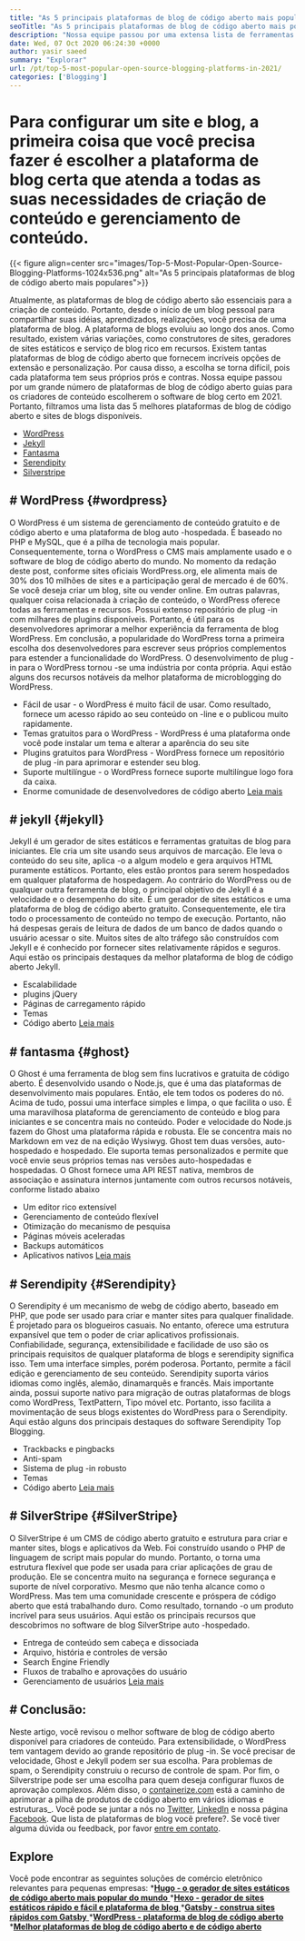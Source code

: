 ```yaml
---
title: "As 5 principais plataformas de blog de código aberto mais populares em 2021" 
seoTitle: "As 5 principais plataformas de blog de código aberto mais populares em 2021" 
description: "Nossa equipe passou por uma extensa lista de ferramentas de blogs e gerenciamento de conteúdo e temos curtas 5 principais plataformas de blog de código aberto." 
date: Wed, 07 Oct 2020 06:24:30 +0000
author: yasir saeed
summary: "Explorar" 
url: /pt/top-5-most-popular-open-source-blogging-platforms-in-2021/
categories: ['Blogging']
---
```


# Para configurar um site e blog, a primeira coisa que você precisa fazer é escolher a plataforma de blog certa que atenda a todas as suas necessidades de criação de conteúdo e gerenciamento de conteúdo.

{{< figure align=center src="images/Top-5-Most-Popular-Open-Source-Blogging-Platforms-1024x536.png" alt="As 5 principais plataformas de blog de código aberto mais populares">}}

Atualmente, as plataformas de blog de código aberto são essenciais para a criação de conteúdo. Portanto, desde o início de um blog pessoal para compartilhar suas idéias, aprendizados, realizações, você precisa de uma plataforma de blog. A plataforma de blogs evoluiu ao longo dos anos. Como resultado, existem várias variações, como construtores de sites, geradores de sites estáticos e serviço de blog rico em recursos.
Existem tantas plataformas de blog de código aberto que fornecem incríveis opções de extensão e personalização. Por causa disso, a escolha se torna difícil, pois cada plataforma tem seus próprios prós e contras. Nossa equipe passou por um grande número de plataformas de blog de código aberto guias para os criadores de conteúdo escolherem o software de blog certo em 2021. Portanto, filtramos uma lista das 5 melhores plataformas de blog de código aberto e sites de blogs disponíveis.
  * [WordPress][1]
  * [Jekyll][2]
  * [Fantasma][3]
  * [Serendipity][4]
  * [Silverstripe][5]

## # **WordPress** {#wordpress}
O WordPress é um sistema de gerenciamento de conteúdo gratuito e de código aberto e uma plataforma de blog auto -hospedada. É baseado no PHP e MySQL, que é a pilha de tecnologia mais popular. Consequentemente, torna o WordPress o CMS mais amplamente usado e o software de blog de código aberto do mundo. No momento da redação deste post, conforme sites oficiais WordPress.org, ele alimenta mais de 30% dos 10 milhões de sites e a participação geral de mercado é de 60%.
Se você deseja criar um blog, site ou vender online. Em outras palavras, qualquer coisa relacionada à criação de conteúdo, o WordPress oferece todas as ferramentas e recursos. Possui extenso repositório de plug -in com milhares de plugins disponíveis. Portanto, é útil para os desenvolvedores aprimorar a melhor experiência da ferramenta de blog WordPress.
Em conclusão, a popularidade do WordPress torna a primeira escolha dos desenvolvedores para escrever seus próprios complementos para estender a funcionalidade do WordPress. O desenvolvimento de plug -in para o WordPress tornou -se uma indústria por conta própria.
Aqui estão alguns dos recursos notáveis ​​da melhor plataforma de microblogging do WordPress.
  * Fácil de usar - o WordPress é muito fácil de usar. Como resultado, fornece um acesso rápido ao seu conteúdo on -line e o publicou muito rapidamente.
  * Temas gratuitos para o WordPress - WordPress é uma plataforma onde você pode instalar um tema e alterar a aparência do seu site
  * Plugins gratuitos para WordPress - WordPress fornece um repositório de plug -in para aprimorar e estender seu blog.
  * Suporte multilíngue - o WordPress fornece suporte multilíngue logo fora da caixa.
  * Enorme comunidade de desenvolvedores de código aberto
    [Leia mais][6]

## # **jekyll** {#jekyll}
Jekyll é um gerador de sites estáticos e ferramentas gratuitas de blog para iniciantes. Ele cria um site usando seus arquivos de marcação. Ele leva o conteúdo do seu site, aplica -o a algum modelo e gera arquivos HTML puramente estáticos. Portanto, eles estão prontos para serem hospedados em qualquer plataforma de hospedagem.
Ao contrário do WordPress ou de qualquer outra ferramenta de blog, o principal objetivo de Jekyll é a velocidade e o desempenho do site. É um gerador de sites estáticos e uma plataforma de blog de código aberto gratuito. Consequentemente, ele tira todo o processamento de conteúdo no tempo de execução. Portanto, não há despesas gerais de leitura de dados de um banco de dados quando o usuário acessar o site. Muitos sites de alto tráfego são construídos com Jekyll e é conhecido por fornecer sites relativamente rápidos e seguros.
Aqui estão os principais destaques da melhor plataforma de blog de código aberto Jekyll.
  * Escalabilidade
  * plugins jQuery
  * Páginas de carregamento rápido
  * Temas
  * Código aberto
    [Leia mais][7]

## # **fantasma** {#ghost}
O Ghost é uma ferramenta de blog sem fins lucrativos e gratuita de código aberto. É desenvolvido usando o Node.js, que é uma das plataformas de desenvolvimento mais populares. Então, ele tem todos os poderes do nó. Acima de tudo, possui uma interface simples e limpa, o que facilita o uso. É uma maravilhosa plataforma de gerenciamento de conteúdo e blog para iniciantes e se concentra mais no conteúdo.
Poder e velocidade do Node.js fazem do Ghost uma plataforma rápida e robusta. Ele se concentra mais no Markdown em vez de na edição Wysiwyg. Ghost tem duas versões, auto-hospedado e hospedado. Ele suporta temas personalizados e permite que você envie seus próprios temas nas versões auto-hospedadas e hospedadas.
O Ghost fornece uma API REST nativa, membros de associação e assinatura internos juntamente com outros recursos notáveis, conforme listado abaixo
  * Um editor rico extensível
  * Gerenciamento de conteúdo flexível
  * Otimização do mecanismo de pesquisa
  * Páginas móveis aceleradas
  * Backups automáticos
  * Aplicativos nativos
    [Leia mais][8]

## # **Serendipity** {#Serendipity}
O Serendipity é um mecanismo de webg de código aberto, baseado em PHP, que pode ser usado para criar e manter sites para qualquer finalidade. É projetado para os blogueiros casuais. No entanto, oferece uma estrutura expansível que tem o poder de criar aplicativos profissionais.
Confiabilidade, segurança, extensibilidade e facilidade de uso são os principais requisitos de qualquer plataforma de blogs e serendipity significa isso. Tem uma interface simples, porém poderosa. Portanto, permite a fácil edição e gerenciamento de seu conteúdo.
Serendipity suporta vários idiomas como inglês, alemão, dinamarquês e francês. Mais importante ainda, possui suporte nativo para migração de outras plataformas de blogs como WordPress, TextPattern, Tipo móvel etc. Portanto, isso facilita a movimentação de seus blogs existentes do WordPress para o Serendipity.
Aqui estão alguns dos principais destaques do software Serendipity Top Blogging.
  * Trackbacks e pingbacks
  * Anti-spam
  * Sistema de plug -in robusto
  * Temas
  * Código aberto
    [Leia mais][9]

## # **SilverStripe** {#SilverStripe}
O SilverStripe é um CMS de código aberto gratuito e estrutura para criar e manter sites, blogs e aplicativos da Web. Foi construído usando o PHP de linguagem de script mais popular do mundo. Portanto, o torna uma estrutura flexível que pode ser usada para criar aplicações de grau de produção.
Ele se concentra muito na segurança e fornece segurança e suporte de nível corporativo. Mesmo que não tenha alcance como o WordPress. Mas tem uma comunidade crescente e próspera de código aberto que está trabalhando duro. Como resultado, tornando -o um produto incrível para seus usuários.
Aqui estão os principais recursos que descobrimos no software de blog SilverStripe auto -hospedado.
  * Entrega de conteúdo sem cabeça e dissociada
  * Arquivo, história e controles de versão
  * Search Engine Friendly
  * Fluxos de trabalho e aprovações do usuário
  * Gerenciamento de usuários
    [Leia mais][10]

## # Conclusão:
Neste artigo, você revisou o melhor software de blog de código aberto disponível para criadores de conteúdo. Para extensibilidade, o WordPress tem vantagem devido ao grande repositório de plug -in. Se você precisar de velocidade, Ghost e Jekyll podem ser sua escolha. Para problemas de spam, o Serendipity construiu o recurso de controle de spam. Por fim, o Silverstripe pode ser uma escolha para quem deseja configurar fluxos de aprovação complexos.
Além disso, o [containerize.com][11] está a caminho de aprimorar a pilha de produtos de código aberto em vários idiomas e estruturas_. Você pode se juntar a nós no [Twitter][12], [LinkedIn][13] e nossa página [Facebook][14]. Que lista de plataformas de blog você prefere?. Se você tiver alguma dúvida ou feedback, por favor [entre em contato][15].

## Explore
Você pode encontrar as seguintes soluções de comércio eletrônico relevantes para pequenas empresas:
  *[**Hugo - o gerador de sites estáticos de código aberto mais popular do mundo** ][16]
  *[**Hexo - gerador de sites estáticos rápido e fácil e plataforma de blog** ][17]
  *[**Gatsby - construa sites rápidos com Gatsby** ][18]
  ***[WordPress - plataforma de blog de código aberto][19]** 
  ***[Melhor plataformas de blog de código aberto e de código aberto][20]** 

  
[1]: #wordpress
[2]: #jekyll
[3]: #ghost
[4]: #serendipity
[5]: #silverstripe
[6]: https://products.containerize.com/blogging/wordpress
[7]: https://products.containerize.com/blogging/jekyll
[8]: https://products.containerize.com/blogging/ghost
[9]: https://products.containerize.com/blogging/serendipity
[10]: https://products.containerize.com/blogging/silverstripe
[11]: https://www.containerize.com/
[12]: https://twitter.com/containerize_co
[13]: https://www.linkedin.com/company/containerize/
[14]: http://facebook.com/containerize
[15]: mailto:yasir.saeed@aspose.com
[16]: https://products.containerize.com/blogging/hugo/
[17]: https://products.containerize.com/blogging/hexo/
[18]: https://products.containerize.com/blogging/gatsby/
[19]: https://products.containerize.com/blogging/wordpress/
[20]: https://products.containerize.com/blogging/
